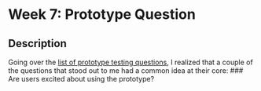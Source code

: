 # Week 7: Prototype Question

## Description
Going over the [list of prototype testing questions](https://www.usertesting.com/blog/prototype-testing-questions), I realized that a couple of the questions that stood out to me had a common idea at their core: ### Are users excited about using the prototype?

